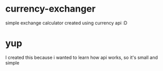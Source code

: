 # currency-exchanger
simple exchange calculator created using currency api :D
# yup
I created this because i wanted to learn how api works, so it's small and simple
